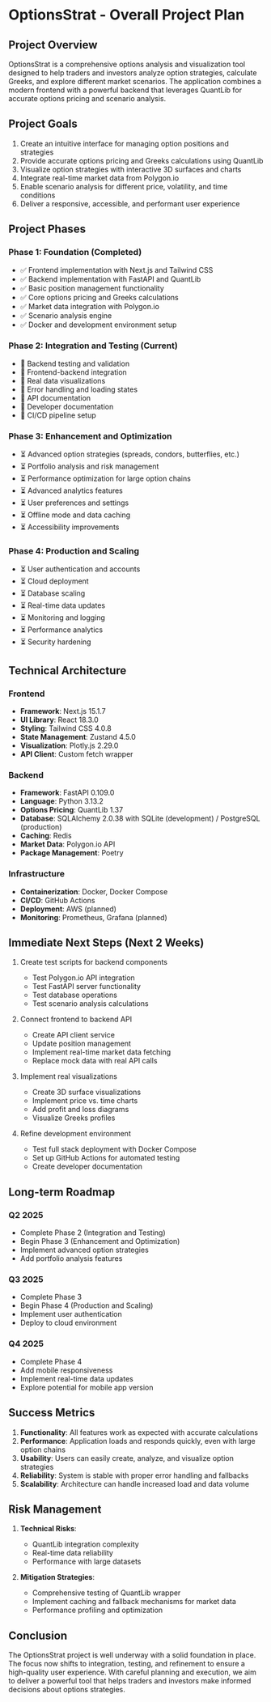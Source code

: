 # OptionsStrat - Overall Project Plan

## Project Overview

OptionsStrat is a comprehensive options analysis and visualization tool designed to help traders and investors analyze option strategies, calculate Greeks, and explore different market scenarios. The application combines a modern frontend with a powerful backend that leverages QuantLib for accurate options pricing and scenario analysis.

## Project Goals

1. Create an intuitive interface for managing option positions and strategies
2. Provide accurate options pricing and Greeks calculations using QuantLib
3. Visualize option strategies with interactive 3D surfaces and charts
4. Integrate real-time market data from Polygon.io
5. Enable scenario analysis for different price, volatility, and time conditions
6. Deliver a responsive, accessible, and performant user experience

## Project Phases

### Phase 1: Foundation (Completed)

- ✅ Frontend implementation with Next.js and Tailwind CSS
- ✅ Backend implementation with FastAPI and QuantLib
- ✅ Basic position management functionality
- ✅ Core options pricing and Greeks calculations
- ✅ Market data integration with Polygon.io
- ✅ Scenario analysis engine
- ✅ Docker and development environment setup

### Phase 2: Integration and Testing (Current)

- 🔄 Backend testing and validation
- 🔄 Frontend-backend integration
- 🔄 Real data visualizations
- 🔄 Error handling and loading states
- 🔄 API documentation
- 🔄 Developer documentation
- 🔄 CI/CD pipeline setup

### Phase 3: Enhancement and Optimization

- ⏳ Advanced option strategies (spreads, condors, butterflies, etc.)
- ⏳ Portfolio analysis and risk management
- ⏳ Performance optimization for large option chains
- ⏳ Advanced analytics features
- ⏳ User preferences and settings
- ⏳ Offline mode and data caching
- ⏳ Accessibility improvements

### Phase 4: Production and Scaling

- ⏳ User authentication and accounts
- ⏳ Cloud deployment
- ⏳ Database scaling
- ⏳ Real-time data updates
- ⏳ Monitoring and logging
- ⏳ Performance analytics
- ⏳ Security hardening

## Technical Architecture

### Frontend

- **Framework**: Next.js 15.1.7
- **UI Library**: React 18.3.0
- **Styling**: Tailwind CSS 4.0.8
- **State Management**: Zustand 4.5.0
- **Visualization**: Plotly.js 2.29.0
- **API Client**: Custom fetch wrapper

### Backend

- **Framework**: FastAPI 0.109.0
- **Language**: Python 3.13.2
- **Options Pricing**: QuantLib 1.37
- **Database**: SQLAlchemy 2.0.38 with SQLite (development) / PostgreSQL (production)
- **Caching**: Redis
- **Market Data**: Polygon.io API
- **Package Management**: Poetry

### Infrastructure

- **Containerization**: Docker, Docker Compose
- **CI/CD**: GitHub Actions
- **Deployment**: AWS (planned)
- **Monitoring**: Prometheus, Grafana (planned)

## Immediate Next Steps (Next 2 Weeks)

1. Create test scripts for backend components
   - Test Polygon.io API integration
   - Test FastAPI server functionality
   - Test database operations
   - Test scenario analysis calculations

2. Connect frontend to backend API
   - Create API client service
   - Update position management
   - Implement real-time market data fetching
   - Replace mock data with real API calls

3. Implement real visualizations
   - Create 3D surface visualizations
   - Implement price vs. time charts
   - Add profit and loss diagrams
   - Visualize Greeks profiles

4. Refine development environment
   - Test full stack deployment with Docker Compose
   - Set up GitHub Actions for automated testing
   - Create developer documentation

## Long-term Roadmap

### Q2 2025
- Complete Phase 2 (Integration and Testing)
- Begin Phase 3 (Enhancement and Optimization)
- Implement advanced option strategies
- Add portfolio analysis features

### Q3 2025
- Complete Phase 3
- Begin Phase 4 (Production and Scaling)
- Implement user authentication
- Deploy to cloud environment

### Q4 2025
- Complete Phase 4
- Add mobile responsiveness
- Implement real-time data updates
- Explore potential for mobile app version

## Success Metrics

1. **Functionality**: All features work as expected with accurate calculations
2. **Performance**: Application loads and responds quickly, even with large option chains
3. **Usability**: Users can easily create, analyze, and visualize option strategies
4. **Reliability**: System is stable with proper error handling and fallbacks
5. **Scalability**: Architecture can handle increased load and data volume

## Risk Management

1. **Technical Risks**:
   - QuantLib integration complexity
   - Real-time data reliability
   - Performance with large datasets

2. **Mitigation Strategies**:
   - Comprehensive testing of QuantLib wrapper
   - Implement caching and fallback mechanisms for market data
   - Performance profiling and optimization

## Conclusion

The OptionsStrat project is well underway with a solid foundation in place. The focus now shifts to integration, testing, and refinement to ensure a high-quality user experience. With careful planning and execution, we aim to deliver a powerful tool that helps traders and investors make informed decisions about options strategies.

